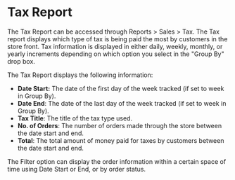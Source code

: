 Tax Report
==========

The Tax Report can be accessed through Reports > Sales > Tax. The Tax report displays which type of tax is being paid the most by customers in the store front. Tax information is displayed in either daily, weekly, monthly, or yearly increments depending on which option you select in the "Group By" drop box.

The Tax Report displays the following information:

- **Date Start:** The date of the first day of the week tracked (if set to week in Group By).
- **Date End**: The date of the last day of the week tracked (if set to week in Group By).
- **Tax Title**: The title of the tax type used.
- **No. of Orders**: The number of orders made through the store between the date start and end.
- **Total**: The total amount of money paid for taxes by customers between the date start and end.

The Filter option can display the order information within a certain space of time using Date Start or End, or by order status.